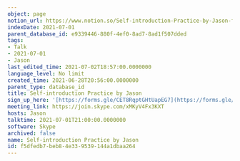 ```yaml
---
object: page
notion_url: https://www.notion.so/Self-introduction-Practice-by-Jason-f5dfedb7beb84e339539144a1dbaa264
indexDate: 2021-07-01
parent_database_id: e9339446-880f-4ef0-8ad7-8ad1f507dded
tags:
- Talk
- 2021-07-01
- Jason
last_edited_time: 2021-07-02T18:57:00.0000000
language_level: No limit
created_time: 2021-06-28T20:56:00.0000000
parent_type: database_id
title: Self-introduction Practice by Jason
sign_up_here: '[https://forms.gle/CET8RqptGHtUapEG7](https://forms.gle/CET8RqptGHtUapEG7)'
meeting_link: https://join.skype.com/xMKyV4Fx3KXT
hosts: Jason
talktime: 2021-07-01T21:00:00.0000000
software: Skype
archived: false
name: Self-introduction Practice by Jason
id: f5dfedb7-beb8-4e33-9539-144a1dbaa264
---
```







